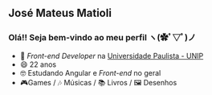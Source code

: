 ## José Mateus Matioli
### Olá!! Seja bem-vindo ao meu perfil ヽ(✿ﾟ▽ﾟ)ノ

- 🔭 *Front-end Developer* na [Universidade Paulista - UNIP](https://www.unip.br/)
- 😄 22 anos
- 🤓 Estudando Angular e *Front-end* no geral
- 🎮Games / 🎶 Músicas / 📚 Livros / 🖼 Desenhos
